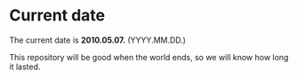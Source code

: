 # Current date

The current date is **2010.05.07.** (YYYY.MM.DD.)

This repository will be good when the world ends, so we will know how long it lasted.